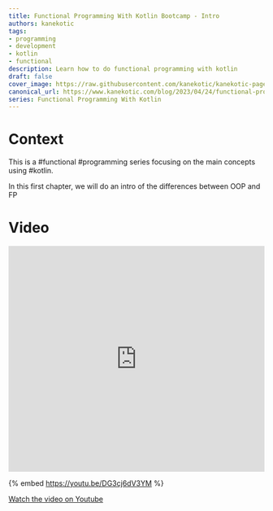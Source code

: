 ```yaml
---
title: Functional Programming With Kotlin Bootcamp - Intro
authors: kanekotic
tags:
- programming
- development
- kotlin
- functional
description: Learn how to do functional programming with kotlin
draft: false
cover_image: https://raw.githubusercontent.com/kanekotic/kanekotic-page/main/static/img/blog/fpusing-kotlin.png
canonical_url: https://www.kanekotic.com/blog/2023/04/24/functional-programming-with-kotlin-bootcamp-intro
series: Functional Programming With Kotlin
---
```


# Context

This is a #functional #programming series focusing on the main concepts using #kotlin.

In this first chapter, we will do an intro of the differences between OOP and FP

# Video

<iframe width="100%" height="444" src="https://www.youtube.com/embed/DG3cj6dV3YM" title="YouTube video player" frameborder="0" allow="accelerometer; autoplay; clipboard-write; encrypted-media; gyroscope; picture-in-picture" allowfullscreen></iframe>

{% embed https://youtu.be/DG3cj6dV3YM %}

[﻿Watch the video on Youtube](https://youtu.be/DG3cj6dV3YM)
